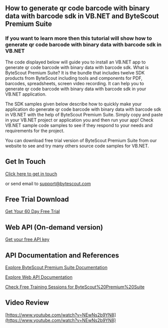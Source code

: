 ## How to generate qr code barcode with binary data with barcode sdk in VB.NET and ByteScout Premium Suite

### If you want to learn more then this tutorial will show how to generate qr code barcode with binary data with barcode sdk in VB.NET

The code displayed below will guide you to install an VB.NET app to generate qr code barcode with binary data with barcode sdk. What is ByteScout Premium Suite? It is the bundle that includes twelve SDK products from ByteScout including tools and components for PDF, barcodes, spreadsheets, screen video recording. It can help you to generate qr code barcode with binary data with barcode sdk in your VB.NET application.

The SDK samples given below describe how to quickly make your application do generate qr code barcode with binary data with barcode sdk in VB.NET with the help of ByteScout Premium Suite.  Simply copy and paste in your VB.NET project or application you and then run your app! Check VB.NET sample code samples to see if they respond to your needs and requirements for the project.

You can download free trial version of ByteScout Premium Suite from our website to see and try many others source code samples for VB.NET.

## Get In Touch

[Click here to get in touch](https://bytescout.zendesk.com/hc/en-us/requests/new?subject=ByteScout%20Premium%20Suite%20Question)

or send email to [support@bytescout.com](mailto:support@bytescout.com?subject=ByteScout%20Premium%20Suite%20Question) 

## Free Trial Download

[Get Your 60 Day Free Trial](https://bytescout.com/download/web-installer?utm_source=github-readme)

## Web API (On-demand version)

[Get your free API key](https://pdf.co/documentation/api?utm_source=github-readme)

## API Documentation and References

[Explore ByteScout Premium Suite Documentation](https://bytescout.com/documentation/index.html?utm_source=github-readme)

[Explore Web API Documentation](https://pdf.co/documentation/api?utm_source=github-readme)

[Check Free Training Sessions for ByteScout%20Premium%20Suite](https://academy.bytescout.com/)

## Video Review

[https://www.youtube.com/watch?v=NEwNs2b9YN8](https://www.youtube.com/watch?v=NEwNs2b9YN8)